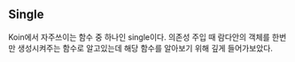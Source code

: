 ## Single

Koin에서 자주쓰이는 함수 중 하나인 single이다. 의존성 주입 때 람다안의 객체를 한번만 생성시켜주는 함수로 알고있는데 해당 함수를 알아보기 위해 깊게 들어가보았다.
